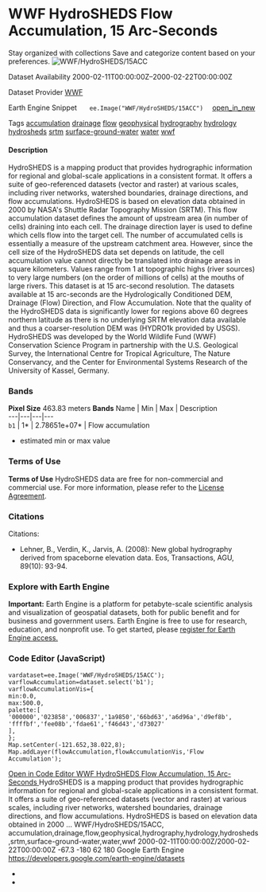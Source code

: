  
#  WWF HydroSHEDS Flow Accumulation, 15 Arc-Seconds 
Stay organized with collections  Save and categorize content based on your preferences. 
![WWF/HydroSHEDS/15ACC](https://developers.google.com/earth-engine/datasets/images/WWF/WWF_HydroSHEDS_15ACC_sample.png) 

Dataset Availability
    2000-02-11T00:00:00Z–2000-02-22T00:00:00Z 

Dataset Provider
     [ WWF ](https://www.hydrosheds.org/) 

Earth Engine Snippet
     `    ee.Image("WWF/HydroSHEDS/15ACC")   ` [ open_in_new ](https://code.earthengine.google.com/?scriptPath=Examples:Datasets/WWF/WWF_HydroSHEDS_15ACC) 

Tags
     [accumulation](https://developers.google.com/earth-engine/datasets/tags/accumulation) [drainage](https://developers.google.com/earth-engine/datasets/tags/drainage) [flow](https://developers.google.com/earth-engine/datasets/tags/flow) [geophysical](https://developers.google.com/earth-engine/datasets/tags/geophysical) [hydrography](https://developers.google.com/earth-engine/datasets/tags/hydrography) [hydrology](https://developers.google.com/earth-engine/datasets/tags/hydrology) [hydrosheds](https://developers.google.com/earth-engine/datasets/tags/hydrosheds) [srtm](https://developers.google.com/earth-engine/datasets/tags/srtm) [surface-ground-water](https://developers.google.com/earth-engine/datasets/tags/surface-ground-water) [water](https://developers.google.com/earth-engine/datasets/tags/water) [wwf](https://developers.google.com/earth-engine/datasets/tags/wwf)
#### Description
HydroSHEDS is a mapping product that provides hydrographic information for regional and global-scale applications in a consistent format. It offers a suite of geo-referenced datasets (vector and raster) at various scales, including river networks, watershed boundaries, drainage directions, and flow accumulations. HydroSHEDS is based on elevation data obtained in 2000 by NASA's Shuttle Radar Topography Mission (SRTM).
This flow accumulation dataset defines the amount of upstream area (in number of cells) draining into each cell. The drainage direction layer is used to define which cells flow into the target cell. The number of accumulated cells is essentially a measure of the upstream catchment area. However, since the cell size of the HydroSHEDS data set depends on latitude, the cell accumulation value cannot directly be translated into drainage areas in square kilometers. Values range from 1 at topographic highs (river sources) to very large numbers (on the order of millions of cells) at the mouths of large rivers.
This dataset is at 15 arc-second resolution. The datasets available at 15 arc-seconds are the Hydrologically Conditioned DEM, Drainage (Flow) Direction, and Flow Accumulation.
Note that the quality of the HydroSHEDS data is significantly lower for regions above 60 degrees northern latitude as there is no underlying SRTM elevation data available and thus a coarser-resolution DEM was (HYDRO1k provided by USGS).
HydroSHEDS was developed by the World Wildlife Fund (WWF) Conservation Science Program in partnership with the U.S. Geological Survey, the International Centre for Tropical Agriculture, The Nature Conservancy, and the Center for Environmental Systems Research of the University of Kassel, Germany.
### Bands
**Pixel Size** 463.83 meters 
**Bands**
Name | Min | Max | Description  
---|---|---|---  
`b1` |  1*  |  2.78651e+07*  | Flow accumulation  
* estimated min or max value 
### Terms of Use
**Terms of Use**
HydroSHEDS data are free for non-commercial and commercial use. For more information, please refer to the [License Agreement](https://www.hydrosheds.org/page/license).
### Citations
Citations:
  * Lehner, B., Verdin, K., Jarvis, A. (2008): New global hydrography derived from spaceborne elevation data. Eos, Transactions, AGU, 89(10): 93-94.


### Explore with Earth Engine
**Important:** Earth Engine is a platform for petabyte-scale scientific analysis and visualization of geospatial datasets, both for public benefit and for business and government users. Earth Engine is free to use for research, education, and nonprofit use. To get started, please [register for Earth Engine access.](https://console.cloud.google.com/earth-engine)
### Code Editor (JavaScript)
```
vardataset=ee.Image('WWF/HydroSHEDS/15ACC');
varflowAccumulation=dataset.select('b1');
varflowAccumulationVis={
min:0.0,
max:500.0,
palette:[
'000000','023858','006837','1a9850','66bd63','a6d96a','d9ef8b',
'ffffbf','fee08b','fdae61','f46d43','d73027'
],
};
Map.setCenter(-121.652,38.022,8);
Map.addLayer(flowAccumulation,flowAccumulationVis,'Flow Accumulation');
```
[ Open in Code Editor ](https://code.earthengine.google.com/?scriptPath=Examples:Datasets/WWF/WWF_HydroSHEDS_15ACC)
[ WWF HydroSHEDS Flow Accumulation, 15 Arc-Seconds ](https://developers.google.com/earth-engine/datasets/catalog/WWF_HydroSHEDS_15ACC)
HydroSHEDS is a mapping product that provides hydrographic information for regional and global-scale applications in a consistent format. It offers a suite of geo-referenced datasets (vector and raster) at various scales, including river networks, watershed boundaries, drainage directions, and flow accumulations. HydroSHEDS is based on elevation data obtained in 2000 …
WWF/HydroSHEDS/15ACC, accumulation,drainage,flow,geophysical,hydrography,hydrology,hydrosheds,srtm,surface-ground-water,water,wwf 
2000-02-11T00:00:00Z/2000-02-22T00:00:00Z
-67.3 -180 62 180 
Google Earth Engine
https://developers.google.com/earth-engine/datasets
  * [ ](https://doi.org/https://www.hydrosheds.org/)
  * [ ](https://doi.org/https://developers.google.com/earth-engine/datasets/catalog/WWF_HydroSHEDS_15ACC)


